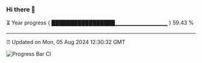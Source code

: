 ### Hi there 👋

⏳ Year progress { █████████████████▁▁▁▁▁▁▁▁▁▁▁▁▁ } 59.43 %

---

⏰ Updated on Mon, 05 Aug 2024 12:30:32 GMT

![Progress Bar CI](https://github.com/liununu/liununu/workflows/Progress%20Bar%20CI/badge.svg)
